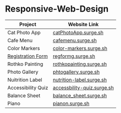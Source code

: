 # Responsive-Web-Design

Project  | Website Link
------------- | -------------
Cat Photo App | [catPhotoApp.surge.sh](http://catPhotoApp.surge.sh)
Cafe Menu  | [cafemenu.surge.sh](http://cafemenu.surge.sh)
Color Markers  | [color-markers.surge.sh](https://color-markers.surge.sh)
[Registration Form](https://github.com/arshiashaik/Responsive-Web-Design/tree/main/RegistrationForm)  | [regformg.surge.sh](http://regformg.surge.sh)
Rothko Painting  | [rothkopainting.surge.sh](http://rothkopainting.surge.sh)
Photo Gallery  | [phtogallery.surge.sh](http://phtogallery.surge.sh)
Nuitrition Label  | [nutrition-label.surge.sh](http://nutrition-label.surge.sh)
Accessibility Quiz | [accessbility-quiz.surge.sh](https://accessbility-quiz.surge.sh)
Balance Sheet  | [balance_sheet.surge.sh](https://balance_sheet.surge.sh)
Piano  | [pianon.surge.sh](https://pianon.surge.sh)
